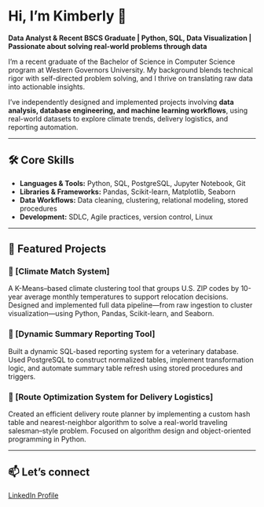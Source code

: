 # Hi, I’m Kimberly 👋  
**Data Analyst & Recent BSCS Graduate | Python, SQL, Data Visualization | Passionate about solving real-world problems through data**

I’m a recent graduate of the Bachelor of Science in Computer Science program at Western Governors University. My background blends technical rigor with self-directed problem solving, and I thrive on translating raw data into actionable insights.

I’ve independently designed and implemented projects involving **data analysis, database engineering, and machine learning workflows**, using real-world datasets to explore climate trends, delivery logistics, and reporting automation.

---

## 🛠️ Core Skills
- **Languages & Tools:** Python, SQL, PostgreSQL, Jupyter Notebook, Git
- **Libraries & Frameworks:** Pandas, Scikit-learn, Matplotlib, Seaborn
- **Data Workflows:** Data cleaning, clustering, relational modeling, stored procedures
- **Development:** SDLC, Agile practices, version control, Linux

---

## 📌 Featured Projects
### 📍 [Climate Match System]<link coming soon>
A K-Means–based climate clustering tool that groups U.S. ZIP codes by 10-year average monthly temperatures to support relocation decisions. Designed and implemented full data pipeline—from raw ingestion to cluster visualization—using Python, Pandas, Scikit-learn, and Seaborn.

### 📍 [Dynamic Summary Reporting Tool]<link coming soon>
Built a dynamic SQL-based reporting system for a veterinary database. Used PostgreSQL to construct normalized tables, implement transformation logic, and automate summary table refresh using stored procedures and triggers.

### 📍 [Route Optimization System for Delivery Logistics]<link coming soon>
Created an efficient delivery route planner by implementing a custom hash table and nearest-neighbor algorithm to solve a real-world traveling salesman–style problem. Focused on algorithm design and object-oriented programming in Python.


---

## 📫 Let’s connect 
[LinkedIn Profile](https://www.linkedin.com/in/kimberly-d/)


